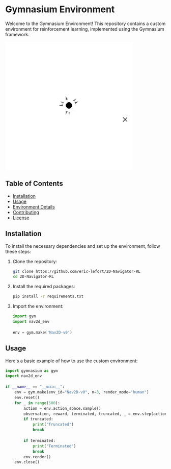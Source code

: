 # Gymnasium Environment

Welcome to the Gymnasium Environment! This repository contains a custom environment for reinforcement learning, implemented using the Gymnasium framework.

![Example Random Action](assets/example_rand_act.gif)

<!-- ![Example P Control](assets/example_p_ctrl.gif) -->

## Table of Contents

- [Installation](#installation)
- [Usage](#usage)
- [Environment Details](#environment-details)
- [Contributing](#contributing)
- [License](#license)

## Installation

To install the necessary dependencies and set up the environment, follow these steps:

1. Clone the repository:

    ```bash
    git clone https://github.com/eric-lefort/2D-Navigator-RL
    cd 2D-Navigator-RL
    ```

2. Install the required packages:

    ```bash
    pip install -r requirements.txt
    ```

3. Import the environment:

    ```python
    import gym
    import nav2d_env

    env = gym.make('Nav2D-v0')
    ```

## Usage

Here's a basic example of how to use the custom environment:

```python
import gymnasium as gym
import nav2d_env 

if __name__ == "__main__":
    env = gym.make(env_id="Nav2D-v0", n=3, render_mode="human")
    env.reset()
    for _ in range(500):
        action = env.action_space.sample()
        observation, reward, terminated, truncated, _ = env.step(action)
        if truncated:
            print("Truncated")
            break

        if terminated:
            print("Terminated")
            break
        env.render()
    env.close()
```